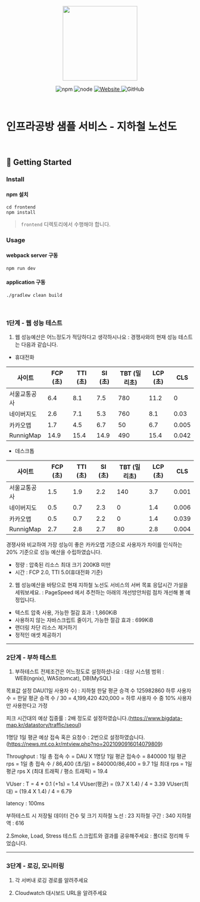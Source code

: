 <p align="center">
    <img width="200px;" src="https://raw.githubusercontent.com/woowacourse/atdd-subway-admin-frontend/master/images/main_logo.png"/>
</p>
<p align="center">
  <img alt="npm" src="https://img.shields.io/badge/npm-%3E%3D%205.5.0-blue">
  <img alt="node" src="https://img.shields.io/badge/node-%3E%3D%209.3.0-blue">
  <a href="https://edu.nextstep.camp/c/R89PYi5H" alt="nextstep atdd">
    <img alt="Website" src="https://img.shields.io/website?url=https%3A%2F%2Fedu.nextstep.camp%2Fc%2FR89PYi5H">
  </a>
  <img alt="GitHub" src="https://img.shields.io/github/license/next-step/atdd-subway-service">
</p>

<br>

# 인프라공방 샘플 서비스 - 지하철 노선도

<br>

## 🚀 Getting Started

### Install
#### npm 설치
```
cd frontend
npm install
```
> `frontend` 디렉토리에서 수행해야 합니다.

### Usage
#### webpack server 구동
```
npm run dev
```
#### application 구동
```
./gradlew clean build
```
<br>


### 1단계 - 웹 성능 테스트
1. 웹 성능예산은 어느정도가 적당하다고 생각하시나요
    : 경쟁사와의 현재 성능 테스트는 다음과 같습니다.
   
- 휴대전화

|     사이트    | FCP (초) | TTI (초) | SI (초) | TBT (밀리초) | LCP (초) | CLS  |
|---------------|----------|---------|--------|---------------|----------|-------|
|서울교통공사 |    6.4    |    8.1   |   7.5   |       780      |   11.2   |   0    |
|  네이버지도  |    2.6    |    7.1   |   5.3   |       760      |    8.1   | 0.03   |
|   카카오맵   |    1.7    |    4.5   |   6.7   |         50      |    6.7   | 0.005 |
| RunnigMap  |   14.9   |    15.4   |  14.9  |       490      |   15.4  | 0.042 |


- 데스크톱

|     사이트    | FCP (초) | TTI (초) | SI (초) | TBT (밀리초) | LCP (초) | CLS   |
|---------------|----------|---------|--------|---------------|----------|-------|
|서울교통공사 |    1.5    |    1.9   |   2.2   |       140      |    3.7    | 0.001 |
|  네이버지도  |    0.5    |    0.7   |   2.3   |        0       |    1.4     | 0.006 |
|   카카오맵   |    0.5    |    0.7   |   2.2   |         0       |    1.4    | 0.039 |
| RunnigMap  |    2.7    |    2.8   |   2.7   |       80      |    2.8    | 0.004  |

경쟁사와 비교하여 가장 성능이 좋은 카카오맵 기준으로 사용자가 차이를 인식하는 20% 기준으로 성능 예산을 수립하였습니다.
- 정량 : 압축된 리소스 최대 크기 200KB 미만
- 시간 : FCP 2.0, TTI 5.0(휴대전화 기준)

2. 웹 성능예산을 바탕으로 현재 지하철 노선도 서비스의 서버 목표 응답시간 가설을 세워보세요.
: PageSpeed 에서 추천하는 아래의 개선방안처럼 점차 개선해 볼 예정입니다. 

-  텍스트 압축 사용, 가능한 절감 효과 : 1,860KiB
- 사용하지 않는 자바스크립트 줄이기, 가능한 절감 효과 : 699KiB
- 랜더링 차단 리소스 제거하기
- 정적인 애셋 제공하기

---

### 2단계 - 부하 테스트 
1. 부하테스트 전제조건은 어느정도로 설정하셨나요
 : 대상 시스템 범위 : WEB(ngnix), WAS(tomcat), DB(MySQL)
   
목표값 설정
   DAU(1일 사용자 수)
   : 지하철 한달 평균 승객 수 125982860
   하루 사용자 수 = 한달 평균 승객 수 / 30 = 4,199,420
   420,000 = 하루 사용자 수 중 10% 사용자만 사용한다고 가정 
   
피크 시간대의 예상 집중률
   : 2배 정도로 설정하였습니다.(https://www.bigdata-map.kr/datastory/traffic/seoul)
   
1명당 1일 평균 예상 접속 혹은 요청수
   : 2번으로 설정하였습니다.(https://news.mt.co.kr/mtview.php?no=2021090916014079809)
   
Throughput
   : 1일 총 접속 수 = DAU X 1명당 1일 평균 접속수 = 840000
   1일 평균 rps = 1일 총 접속 수 / 86,400 (초/일) = 840000/86,400 = 9.7
   1일 최대 rps = 1일 평균 rps X (최대 트래픽 / 평소 트래픽) = 19.4
   
VUser
   : T = 4 * 0.1 (+1s) = 1.4
   VUser(평균) = (9.7 X 1.4) / 4 = 3.39
   VUser(최대) = (19.4 X 1.4) / 4 = 6.79
   
latency
   : 100ms 

부하테스트 시 저장될 데이터 건수 및 크기
   지하철 노선 : 23
   지하철 구간 : 340
   지하철 역 : 616

2.Smoke, Load, Stress 테스트 스크립트와 결과를 공유해주세요
 : 폴더로 정리해 두었습니다.

---

### 3단계 - 로깅, 모니터링
1. 각 서버내 로깅 경로를 알려주세요

2. Cloudwatch 대시보드 URL을 알려주세요

